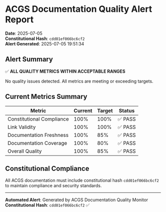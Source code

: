 # ACGS Documentation Quality Alert Report

**Date**: 2025-07-05  
**Constitutional Hash**: `cdd01ef066bc6cf2`  
**Alert Generated**: 2025-07-05 19:51:34

## Alert Summary

✅ **ALL QUALITY METRICS WITHIN ACCEPTABLE RANGES**

No quality issues detected. All metrics are meeting or exceeding targets.

## Current Metrics Summary

| Metric | Current | Target | Status |
|--------|---------|--------|--------|
| Constitutional Compliance | 100% | 100% | ✅ PASS |
| Link Validity | 100% | 100% | ✅ PASS |
| Documentation Freshness | 100% | 85% | ✅ PASS |
| Documentation Coverage | 100% | 80% | ✅ PASS |
| Overall Quality | 100% | 85% | ✅ PASS |


## Constitutional Compliance

All ACGS documentation must include constitutional hash `cdd01ef066bc6cf2` to maintain compliance and security standards.

---

**Automated Alert**: Generated by ACGS Documentation Quality Monitor  
**Constitutional Hash**: `cdd01ef066bc6cf2` ✅
